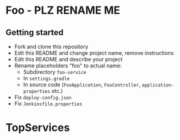# Foo - PLZ RENAME ME

## Getting started

 - Fork and clone this repository
 - Edit this README and change project name, remove instructions
 - Edit this README and describe your project
 - Rename placeholders "foo" to actual name:
    - Subdirectory ```foo-service```
    - In ```settings.gradle```
    - In source code (```FooApplication```, ```FooController```, ```application-properties``` etc.)
 - Fix ```deploy-config.json```
 - Fix ```Jenkinsfile.properties```
# TopServices
